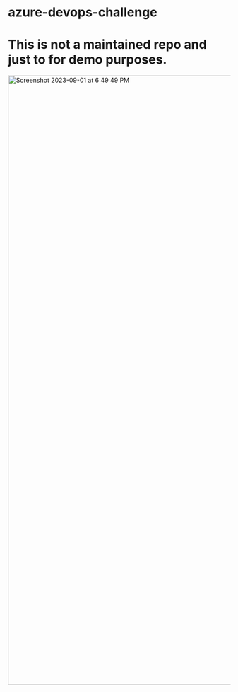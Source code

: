 # azure-devops-challenge

# This is not a maintained repo and just to for demo purposes.







<img width="1376" alt="Screenshot 2023-09-01 at 6 49 49 PM" src="https://github.com/mailneerajibm/azure-devops-chal/assets/37997251/696b252e-9347-4972-8bf0-20505fd72cc1">


